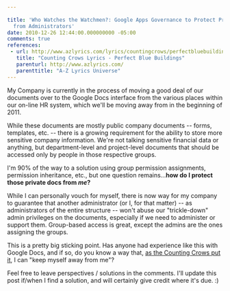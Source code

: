 ```yaml
---
 
title: 'Who Watches the Watchmen?: Google Apps Governance to Protect Private Docs
  from Administrators'
date: 2010-12-26 12:44:00.000000000 -05:00
comments: true
references: 
 - url: http://www.azlyrics.com/lyrics/countingcrows/perfectbluebuildings.html
   title: "Counting Crows Lyrics - Perfect Blue Buildings"
   parenturl: http://www.azlyrics.com/
   parenttitle: "A-Z Lyrics Universe"
---
```

My Company is currently in the process of moving a good deal of our documents over to the Google Docs interface from the various places within our on-line HR system, which we'll be moving away from in the beginning of 2011.

While these documents are mostly public company documents -- forms, templates, etc. -- there is a growing requirement for the ability to store more sensitive company information. We're not talking sensitive financial data or anything, but department-level and project-level documents that should be accessed only by people in those respective groups.

I'm 90% of the way to a solution using group permission assignments, permission inheritance, etc., but one question remains...**how do I protect those private docs from _me_?**

While I can personally vouch for myself, there is now way for my company to guarantee that another administrator (or I, for that matter) -- as administrators of the entire structure -- won't abuse our "trickle-down" admin privileges on the documents, especially if we need to administer or support them. Group-based access is great, except the admins are the ones assigning the groups.

This is a pretty big sticking point. Has anyone had experience like this with Google Docs, and if so, do you know a way that, [as the Counting Crows put it], I can "keep myself away from me"?

Feel free to leave perspectives / solutions in the comments. I'll update this post if/when I find a solution, and will certainly give credit where it's due. :)

[as the Counting Crows put it]: http://www.azlyrics.com/lyrics/countingcrows/perfectbluebuildings.html